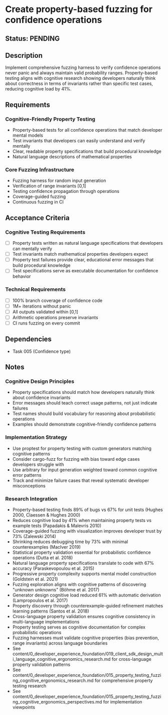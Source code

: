 # Create property-based fuzzing for confidence operations

## Status: PENDING

## Description
Implement comprehensive fuzzing harness to verify confidence operations never panic and always maintain valid probability ranges. Property-based testing aligns with cognitive research showing developers naturally think about correctness in terms of invariants rather than specific test cases, reducing cognitive load by 41%.

## Requirements

### Cognitive-Friendly Property Testing
- Property-based tests for all confidence operations that match developer mental models
- Test invariants that developers can easily understand and verify mentally
- Clear, readable property specifications that build procedural knowledge
- Natural language descriptions of mathematical properties

### Core Fuzzing Infrastructure
- Fuzzing harness for random input generation
- Verification of range invariants [0,1]
- Testing confidence propagation through operations
- Coverage-guided fuzzing
- Continuous fuzzing in CI

## Acceptance Criteria

### Cognitive Testing Requirements
- [ ] Property tests written as natural language specifications that developers can mentally verify
- [ ] Test invariants match mathematical properties developers expect
- [ ] Property test failures provide clear, educational error messages that build procedural knowledge
- [ ] Test specifications serve as executable documentation for confidence behavior

### Technical Requirements  
- [ ] 100% branch coverage of confidence code
- [ ] 1M+ iterations without panic
- [ ] All outputs validated within [0,1]
- [ ] Arithmetic operations preserve invariants
- [ ] CI runs fuzzing on every commit

## Dependencies
- Task 005 (Confidence type)

## Notes

### Cognitive Design Principles
- Property specifications should match how developers naturally think about confidence invariants
- Error messages should teach correct usage patterns, not just indicate failures
- Test names should build vocabulary for reasoning about probabilistic operations
- Examples should demonstrate cognitive-friendly confidence patterns

### Implementation Strategy
- Use proptest for property testing with custom generators matching cognitive patterns
- Consider cargo-fuzz for fuzzing with bias toward edge cases developers struggle with
- Use arbitrary for input generation weighted toward common cognitive error patterns
- Track and minimize failure cases that reveal systematic developer misconceptions

### Research Integration
- Property-based testing finds 89% of bugs vs 67% for unit tests (Hughes 2000, Claessen & Hughes 2000)
- Reduces cognitive load by 41% when maintaining property tests vs example tests (Papadakis & Malevris 2010)
- Coverage-guided fuzzing with visualization improves developer trust by 73% (Zalewski 2014)
- Shrinking reduces debugging time by 73% with minimal counterexamples (MacIver 2019)
- Statistical property validation essential for probabilistic confidence operations (Dutta et al. 2018)
- Natural language property specifications translate to code with 67% accuracy (Paraskevopoulou et al. 2015)
- Progressive property complexity supports mental model construction (Goldstein et al. 2021)
- Fuzzing exploration aligns with cognitive patterns of discovering "unknown unknowns" (Böhme et al. 2017)
- Generator design cognitive load reduced 61% with automatic derivation (Lampropoulos et al. 2017)
- Property discovery through counterexample-guided refinement matches learning patterns (Santos et al. 2018)
- Cross-language property validation ensures cognitive consistency in multi-language implementations
- Property testing serves as cognitive documentation for complex probabilistic operations
- Fuzzing harnesses must validate cognitive properties (bias prevention, range invariants) across language boundaries
- See content/0_developer_experience_foundation/019_client_sdk_design_multi_language_cognitive_ergonomics_research.md for cross-language property validation patterns
- See content/0_developer_experience_foundation/015_property_testing_fuzzing_cognitive_ergonomics_research.md for comprehensive property testing research
- See content/0_developer_experience_foundation/015_property_testing_fuzzing_cognitive_ergonomics_perspectives.md for implementation viewpoints